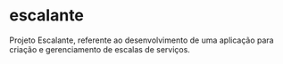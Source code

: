 # escalante
Projeto Escalante, referente ao desenvolvimento de uma aplicação para criação e gerenciamento de escalas de serviços.
